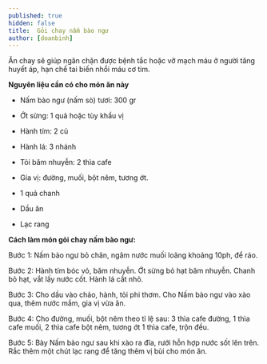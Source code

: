 ```yaml
---
published: true
hidden: false
title:  Gỏi chay nấm bào ngư
author: [doanbinh] 
---
```

Ăn chay sẽ giúp ngăn chặn được bệnh tắc hoặc vỡ mạch máu ở người tăng huyết áp, hạn chế tai biến nhồi máu cơ tim.

**Nguyên liệu cần có cho món ăn này**

+ Nấm bào ngư (nấm sò) tươi: 300 gr

+ Ớt sừng: 1 quả hoặc tùy khẩu vị

+ Hành tím: 2 củ

+ Hành lá: 3 nhánh

+ Tỏi băm nhuyễn: 2 thìa cafe

+ Gia vị: đường, muối, bột nêm, tương ớt.

+ 1 quả chanh

+ Dầu ăn

+ Lạc rang

**Cách làm món gỏi chay nấm bào ngư:**

Bước 1: Nấm bào ngư bỏ chân, ngâm nước muối loãng khoảng 10ph, để ráo.

Bước 2: Hành tím bóc vỏ, băm nhuyễn. Ớt sừng bỏ hạt băm nhuyễn. Chanh bỏ hạt, vắt lấy nước cốt. Hành lá cắt nhỏ.

Bước 3: Cho dầu vào chảo, hành, tỏi phi thơm. Cho Nấm bào ngư vào xào qua, thêm nước mắm, gia vị vừa ăn.

Bước 4: Cho đường, muối, bột nêm theo tỉ lệ sau: 3 thìa cafe đường, 1 thìa cafe muối, 2 thìa cafe bột nêm, tương ớt 1 thìa cafe, trộn đều.

Bước 5: Bày Nấm bào ngư sau khi xào ra đĩa, rưới hỗn hợp nước sốt lên trên. Rắc thêm một chút lạc rang để tăng thêm vị bùi cho món ăn.
